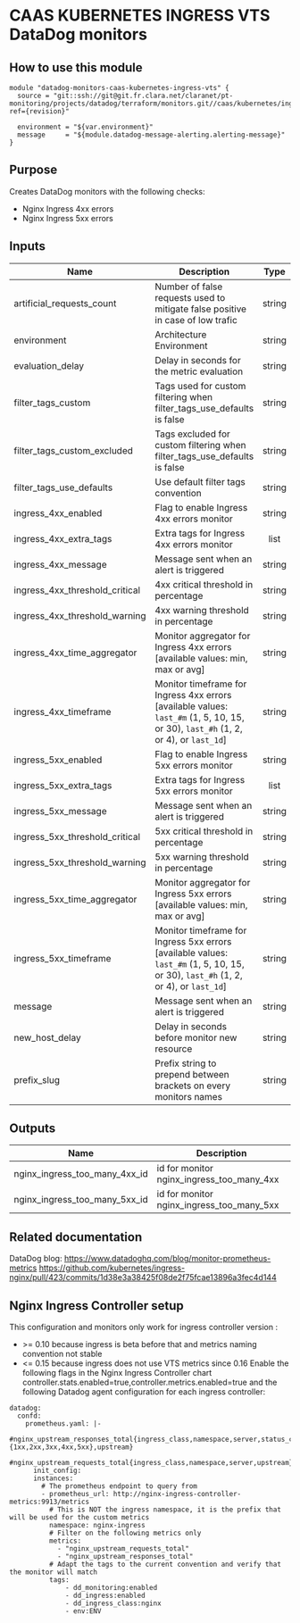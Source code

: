# CAAS KUBERNETES INGRESS VTS DataDog monitors

## How to use this module

```
module "datadog-monitors-caas-kubernetes-ingress-vts" {
  source = "git::ssh://git@git.fr.clara.net/claranet/pt-monitoring/projects/datadog/terraform/monitors.git//caas/kubernetes/ingress/vts?ref={revision}"

  environment = "${var.environment}"
  message     = "${module.datadog-message-alerting.alerting-message}"
}

```

## Purpose

Creates DataDog monitors with the following checks:

- Nginx Ingress 4xx errors
- Nginx Ingress 5xx errors

## Inputs

| Name | Description | Type | Default | Required |
|------|-------------|:----:|:-----:|:-----:|
| artificial\_requests\_count | Number of false requests used to mitigate false positive in case of low trafic | string | `"5"` | no |
| environment | Architecture Environment | string | n/a | yes |
| evaluation\_delay | Delay in seconds for the metric evaluation | string | `"15"` | no |
| filter\_tags\_custom | Tags used for custom filtering when filter_tags_use_defaults is false | string | `"*"` | no |
| filter\_tags\_custom\_excluded | Tags excluded for custom filtering when filter_tags_use_defaults is false | string | `""` | no |
| filter\_tags\_use\_defaults | Use default filter tags convention | string | `"true"` | no |
| ingress\_4xx\_enabled | Flag to enable Ingress 4xx errors monitor | string | `"true"` | no |
| ingress\_4xx\_extra\_tags | Extra tags for Ingress 4xx errors monitor | list | `[]` | no |
| ingress\_4xx\_message | Message sent when an alert is triggered | string | `""` | no |
| ingress\_4xx\_threshold\_critical | 4xx critical threshold in percentage | string | `"40"` | no |
| ingress\_4xx\_threshold\_warning | 4xx warning threshold in percentage | string | `"20"` | no |
| ingress\_4xx\_time\_aggregator | Monitor aggregator for Ingress 4xx errors [available values: min, max or avg] | string | `"min"` | no |
| ingress\_4xx\_timeframe | Monitor timeframe for Ingress 4xx errors [available values: `last_#m` (1, 5, 10, 15, or 30), `last_#h` (1, 2, or 4), or `last_1d`] | string | `"last_5m"` | no |
| ingress\_5xx\_enabled | Flag to enable Ingress 5xx errors monitor | string | `"true"` | no |
| ingress\_5xx\_extra\_tags | Extra tags for Ingress 5xx errors monitor | list | `[]` | no |
| ingress\_5xx\_message | Message sent when an alert is triggered | string | `""` | no |
| ingress\_5xx\_threshold\_critical | 5xx critical threshold in percentage | string | `"20"` | no |
| ingress\_5xx\_threshold\_warning | 5xx warning threshold in percentage | string | `"10"` | no |
| ingress\_5xx\_time\_aggregator | Monitor aggregator for Ingress 5xx errors [available values: min, max or avg] | string | `"min"` | no |
| ingress\_5xx\_timeframe | Monitor timeframe for Ingress 5xx errors [available values: `last_#m` (1, 5, 10, 15, or 30), `last_#h` (1, 2, or 4), or `last_1d`] | string | `"last_5m"` | no |
| message | Message sent when an alert is triggered | string | n/a | yes |
| new\_host\_delay | Delay in seconds before monitor new resource | string | `"300"` | no |
| prefix\_slug | Prefix string to prepend between brackets on every monitors names | string | `""` | no |

## Outputs

| Name | Description |
|------|-------------|
| nginx\_ingress\_too\_many\_4xx\_id | id for monitor nginx_ingress_too_many_4xx |
| nginx\_ingress\_too\_many\_5xx\_id | id for monitor nginx_ingress_too_many_5xx |

## Related documentation

DataDog blog: https://www.datadoghq.com/blog/monitor-prometheus-metrics
https://github.com/kubernetes/ingress-nginx/pull/423/commits/1d38e3a38425f08de2f75fcae13896a3fec4d144

## Nginx Ingress Controller setup

This configuration and monitors only work for ingress controller version :
- \>= 0.10 because ingress is beta before that and metrics naming convention not stable
- <= 0.15 because ingress does not use VTS metrics since 0.16
Enable the following flags in the Nginx Ingress Controller chart
controller.stats.enabled=true,controller.metrics.enabled=true
and the following Datadog agent configuration for each ingress controller:
```
datadog:
  confd:
    prometheus.yaml: |-
      #nginx_upstream_responses_total{ingress_class,namespace,server,status_code:{1xx,2xx,3xx,4xx,5xx},upstream}
      #nginx_upstream_requests_total{ingress_class,namespace,server,upstream}
      init_config:
      instances:
        # The prometheus endpoint to query from
        - prometheus_url: http://nginx-ingress-controller-metrics:9913/metrics
          # This is NOT the ingress namespace, it is the prefix that will be used for the custom metrics
          namespace: nginx-ingress
          # Filter on the following metrics only
          metrics:
            - "nginx_upstream_requests_total"
            - "nginx_upstream_responses_total"
          # Adapt the tags to the current convention and verify that the monitor will match
          tags:
              - dd_monitoring:enabled
              - dd_ingress:enabled
              - dd_ingress_class:nginx
              - env:ENV
```
